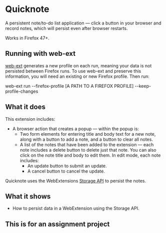 # Quicknote

A persistent note/to-do list application — click a button in your browser and record notes, which will persist even after browser restarts.

Works in Firefox 47+.

## Running with web-ext

[web-ext](https://developer.mozilla.org/en-US/Add-ons/WebExtensions) generates a new profile on each run, meaning your data is not persisted between Firefox runs. To use web-ext and preserve this information, you will need an existing or new Firefox profile. Then run:

web-ext run --firefox-profile [A PATH TO A FIREFOX PROFILE] --keep-profile-changes

## What it does

This extension includes:

* A browser action that creates a popup — within the popup is:
	* Two form elements for entering title and body text for a new note, along with a button to add a note, and a button to clear all notes.
	* A list of the notes that have been added to the extension — each note includes a delete button to delete just that note. You can also click on the note title and body to edit them. In edit mode, each note includes:
		* An update button to submit an update.
		* A cancel button to cancel the update.

Quicknote uses the WebExtensions [Storage API](https://developer.mozilla.org/en-US/Add-ons/WebExtensions/API/storage) to persist the notes.

## What it shows

* How to persist data in a WebExtension using the Storage API.

## This is for an assignment project

